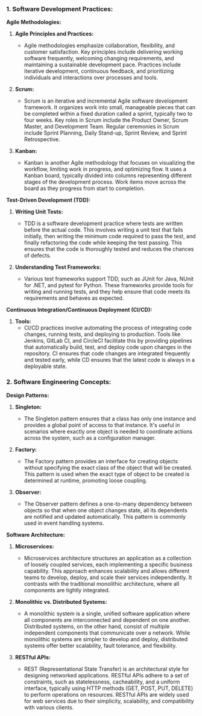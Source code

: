 
### 1. **Software Development Practices:**

**Agile Methodologies:**

1. **Agile Principles and Practices:**
   - Agile methodologies emphasize collaboration, flexibility, and customer satisfaction. Key principles include delivering working software frequently, welcoming changing requirements, and maintaining a sustainable development pace. Practices include iterative development, continuous feedback, and prioritizing individuals and interactions over processes and tools.

2. **Scrum:** 
   - Scrum is an iterative and incremental Agile software development framework. It organizes work into small, manageable pieces that can be completed within a fixed duration called a sprint, typically two to four weeks. Key roles in Scrum include the Product Owner, Scrum Master, and Development Team. Regular ceremonies in Scrum include Sprint Planning, Daily Stand-up, Sprint Review, and Sprint Retrospective.

3. **Kanban:** 
   - Kanban is another Agile methodology that focuses on visualizing the workflow, limiting work in progress, and optimizing flow. It uses a Kanban board, typically divided into columns representing different stages of the development process. Work items move across the board as they progress from start to completion.


**Test-Driven Development (TDD):**

1. **Writing Unit Tests:** 
   - TDD is a software development practice where tests are written before the actual code. This involves writing a unit test that fails initially, then writing the minimum code required to pass the test, and finally refactoring the code while keeping the test passing. This ensures that the code is thoroughly tested and reduces the chances of defects.

2. **Understanding Test Frameworks:** 
   - Various test frameworks support TDD, such as JUnit for Java, NUnit for .NET, and pytest for Python. These frameworks provide tools for writing and running tests, and they help ensure that code meets its requirements and behaves as expected.

**Continuous Integration/Continuous Deployment (CI/CD):**

1. **Tools:** 
   - CI/CD practices involve automating the process of integrating code changes, running tests, and deploying to production. Tools like Jenkins, GitLab CI, and CircleCI facilitate this by providing pipelines that automatically build, test, and deploy code upon changes in the repository. CI ensures that code changes are integrated frequently and tested early, while CD ensures that the latest code is always in a deployable state.

### 2. **Software Engineering Concepts:**

**Design Patterns:**

1. **Singleton:** 
   - The Singleton pattern ensures that a class has only one instance and provides a global point of access to that instance. It's useful in scenarios where exactly one object is needed to coordinate actions across the system, such as a configuration manager.

2. **Factory:** 
   - The Factory pattern provides an interface for creating objects without specifying the exact class of the object that will be created. This pattern is used when the exact type of object to be created is determined at runtime, promoting loose coupling.

3. **Observer:** 
   - The Observer pattern defines a one-to-many dependency between objects so that when one object changes state, all its dependents are notified and updated automatically. This pattern is commonly used in event handling systems.

**Software Architecture:**

1. **Microservices:**
   - Microservices architecture structures an application as a collection of loosely coupled services, each implementing a specific business capability. This approach enhances scalability and allows different teams to develop, deploy, and scale their services independently. It contrasts with the traditional monolithic architecture, where all components are tightly integrated.

2. **Monolithic vs. Distributed Systems:** 
   - A monolithic system is a single, unified software application where all components are interconnected and dependent on one another. Distributed systems, on the other hand, consist of multiple independent components that communicate over a network. While monolithic systems are simpler to develop and deploy, distributed systems offer better scalability, fault tolerance, and flexibility.

3. **RESTful APIs:**
   - REST (Representational State Transfer) is an architectural style for designing networked applications. RESTful APIs adhere to a set of constraints, such as statelessness, cacheability, and a uniform interface, typically using HTTP methods (GET, POST, PUT, DELETE) to perform operations on resources. RESTful APIs are widely used for web services due to their simplicity, scalability, and compatibility with various clients.
